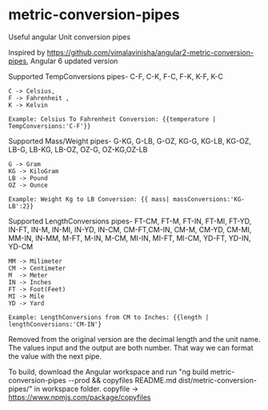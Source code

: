 # metric-conversion-pipes

Useful angular Unit conversion pipes

Inspired by https://github.com/vimalavinisha/angular2-metric-conversion-pipes, Angular 6 updated version

Supported TempConversions pipes- C-F, C-K, F-C, F-K, K-F, K-C

    C -> Celsius,
    F -> Fahrenheit ,
    K -> Kelvin
   
    Example: Celsius To Fahrenheit Conversion: {{temperature | TempConversions:'C-F'}}

Supported Mass/Weight pipes- G-KG, G-LB, G-OZ, KG-G, KG-LB, KG-OZ, LB-G, LB-KG, LB-OZ, OZ-G, OZ-KG,OZ-LB

    G -> Gram
    KG -> KiloGram
    LB -> Pound
    OZ -> Ounce

    Example: Weight Kg to LB Conversion: {{ mass| massConversions:'KG-LB':2}}

Supported LengthConversions pipes- FT-CM, FT-M, FT-IN, FT-MI, FT-YD, IN-FT, IN-M, IN-MI, IN-YD, IN-CM, CM-FT,CM-IN, CM-M, CM-YD, CM-MI, MM-IN, IN-MM, M-FT, M-IN, M-CM, MI-IN, MI-FT, MI-CM, YD-FT, YD-IN, YD-CM

    MM -> Milimeter
    CM -> Centimeter
    M  -> Meter
    IN -> Inches
    FT -> Foot(Feet)
    MI -> Mile
    YD -> Yard

    Example: LengthConversions from CM to Inches: {{length | lengthConversions:'CM-IN'}

Removed from the original version are the decimal length and the unit name. The values input and the output are both number. That way we can format the value with the next pipe.

To build, download the Angular workspace and run "ng build metric-conversion-pipes --prod && copyfiles README.md dist/metric-conversion-pipes/" in workspace folder.
copyfile -> https://www.npmjs.com/package/copyfiles
